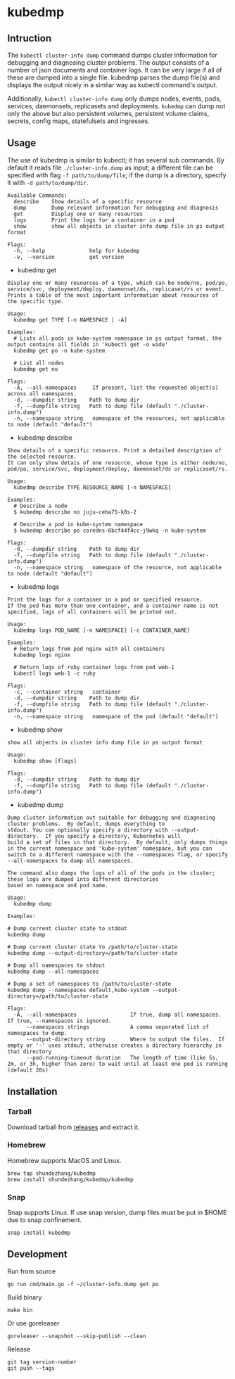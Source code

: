 # kubedmp
## Intruction
The `kubectl cluster-info dump` command dumps cluster information for debugging and diagnosing cluster problems.
The output consists of a number of json documents and container logs. It can be very large if all of these are dumped into a single file.
kubedmp parses the dump file(s) and displays the output nicely in a simliar way as kubectl command's output.

Additionally, `kubectl cluster-info dump` only dumps nodes, events, pods, services, daemonsets, replicasets and deployments. 
`kubedmp` can dump not only the above but also persistent volumes, persistent volume claims, secrets, config maps, statefulsets and ingresses.

## Usage

The use of kubedmp is similar to kubectl; it has several sub commands. By default it reads file `./cluster-info.dump` as input; a different file can be specified with flag `-f path/to/dump/file`; if the dump is a directory, specify it with `-d path/to/dump/dir`.

```
Available Commands:
  describe    Show details of a specific resource
  dump        Dump relevant information for debugging and diagnosis
  get         Display one or many resources
  logs        Print the logs for a container in a pod
  show        show all objects in cluster info dump file in ps output format

Flags:
  -h, --help              help for kubedmp
  -v, --version           get version
```

* kubedmp get
```
Display one or many resources of a type, which can be node/no, pod/po, service/svc, deployment/deploy, daemonset/ds, replicaset/rs or event. 
Prints a table of the most important information about resources of the specific type.

Usage:
  kubedmp get TYPE [-n NAMESPACE | -A]

Examples:
  # Lists all pods in kube-system namespace in ps output format, the output contains all fields in 'kubectl get -o wide'
  kubedmp get po -n kube-system
  
  # List all nodes
  kubedmp get no

Flags:
  -A, --all-namespaces     If present, list the requested object(s) across all namespaces.
  -d, --dumpdir string    Path to dump dir
  -f, --dumpfile string   Path to dump file (default "./cluster-info.dump")
  -n, --namespace string   namespace of the resources, not applicable to node (default "default")
```
* kubedmp describe
```
Show details of a specific resource. Print a detailed description of the selected resource.
It can only show detais of one resource, whose type is either node/no, pod/po, service/svc, deployment/deploy, daemonset/ds or replicaset/rs.

Usage:
  kubedmp describe TYPE RESOURCE_NAME [-n NAMESPACE]

Examples:
  # Describe a node
  $ kubedmp describe no juju-ceba75-k8s-2
  
  # Describe a pod in kube-system namespace
  $ kubedmp describe po coredns-6bcf44f4cc-j9wkq -n kube-system

Flags:
  -d, --dumpdir string    Path to dump dir
  -f, --dumpfile string   Path to dump file (default "./cluster-info.dump")
  -n, --namespace string   namespace of the resource, not applicable to node (default "default")
```
* kubedmp logs
```
Print the logs for a container in a pod or specified resource.
If the pod has more than one container, and a container name is not specified, logs of all containers will be printed out.

Usage:
  kubedmp logs POD_NAME [-n NAMESPACE] [-c CONTAINER_NAME]

Examples:
  # Return logs from pod nginx with all containers
  kubedmp logs nginx
  
  # Return logs of ruby container logs from pod web-1
  kubectl logs web-1 -c ruby

Flags:
  -c, --container string   container
  -d, --dumpdir string    Path to dump dir
  -f, --dumpfile string   Path to dump file (default "./cluster-info.dump")
  -n, --namespace string   namespace of the pod (default "default")
```
* kubedmp show
```
show all objects in cluster info dump file in ps output format

Usage:
  kubedmp show [flags]

Flags:
  -d, --dumpdir string    Path to dump dir
  -f, --dumpfile string   Path to dump file (default "./cluster-info.dump")
```
* kubedmp dump 
```
Dump cluster information out suitable for debugging and diagnosing cluster problems.  By default, dumps everything to
stdout. You can optionally specify a directory with --output-directory.  If you specify a directory, Kubernetes will
build a set of files in that directory.  By default, only dumps things in the current namespace and 'kube-system' namespace, but you can
switch to a different namespace with the --namespaces flag, or specify --all-namespaces to dump all namespaces.

The command also dumps the logs of all of the pods in the cluster; these logs are dumped into different directories
based on namespace and pod name.

Usage:
  kubedmp dump

Examples:

# Dump current cluster state to stdout
kubedmp dump

# Dump current cluster state to /path/to/cluster-state
kubedmp dump --output-directory=/path/to/cluster-state

# Dump all namespaces to stdout
kubedmp dump --all-namespaces

# Dump a set of namespaces to /path/to/cluster-state
kubedmp dump --namespaces default,kube-system --output-directory=/path/to/cluster-state

Flags:
  -A, --all-namespaces                 If true, dump all namespaces.  If true, --namespaces is ignored.
      --namespaces strings             A comma separated list of namespaces to dump.
      --output-directory string        Where to output the files.  If empty or '-' uses stdout, otherwise creates a directory hierarchy in that directory
      --pod-running-timeout duration   The length of time (like 5s, 2m, or 3h, higher than zero) to wait until at least one pod is running (default 20s)
```
## Installation

### Tarball
Download tarball from [releases](https://github.com/shundezhang/kubedmp/releases) and extract it.

### Homebrew
Homebrew supports MacOS and Linux.
```
brew tap shundezhang/kubedmp
brew install shundezhang/kubedmp/kubedmp
```
### Snap
Snap supports Linux. If use snap version, dump files must be put in $HOME due to snap confinement.
```
snap install kubedmp
```

## Development

Run from source
```
go run cmd/main.go -f ~/cluster-info.dump get po
```

Build binary
```
make bin
```
Or use goreleaser
```
goreleaser --snapshot --skip-publish --clean
```

Release
```
git tag version-number
git push --tags
```
